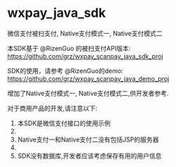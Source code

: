 # wxpay_java_sdk
微信支付被扫支付, Native支付模式一, Native支付模式二

本SDK基于 @RizenGuo 的被扫支付API版本:
https://github.com/grz/wxpay_scanpay_java_sdk_proj

SDK的使用，请参考 @RizenGuo的demo:
https://github.com/grz/wxpay_scanpay_java_demo_proj

增加了Native支付模式一, Native支付模式二,供开发者参考.

对于商用产品的开发,请注意以下:

1. 本SDK是微信支付接口的使用示例
2. 
2. Native支付一和Native支付二没有包括JSP的服务器
3. 
3. SDK没有数据库,开发者应该考虑保存有用的用户信息
